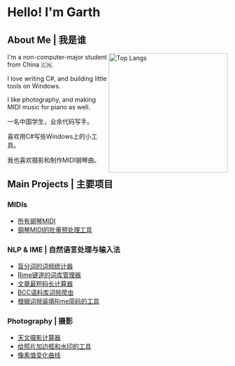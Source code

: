 # Hello! I'm Garth

## About Me \| 我是谁

<img align="right" alt="Top Langs" src="https://github-readme-stats.vercel.app/api/top-langs/?username=GarthTB&layout=pie" height="272">

I'm a non-computer-major student from China 🇨🇳.

I love writing C#, and building little tools on Windows.

I like photography, and making MIDI music for piano as well.

一名中国学生，业余代码写手。

喜欢用C#写些Windows上的小工具。

我也喜欢摄影和制作MIDI钢琴曲。

## Main Projects \| 主要项目

### MIDIs

- [所有钢琴MIDI](https://github.com/GarthTB/Piano-MIDI)
- [钢琴MIDI的批量预处理工具](https://github.com/GarthTB/TrimMIDI)

### NLP & IME \| 自然语言处理与输入法

- [盲分词的词频统计器](https://github.com/GarthTB/word_freq_counter)
- [Rime键道的词库管理器](https://github.com/GarthTB/RimeLibrarian)
- [文章最短码长计算器](https://github.com/GarthTB/CodeLord)
- [BCC语料库词频爬虫](https://github.com/GarthTB/BCCFreqSpider)
- [根据词频装填Rime简码的工具](https://github.com/GarthTB/AutoFillCode)

### Photography \| 摄影

- [天文摄影计算器](https://github.com/GarthTB/AstrophotoCalculator)
- [给照片加边框和水印的工具](https://github.com/GarthTB/FrameMark)
- [像素值变化曲线](https://github.com/GarthTB/LightCurve)
